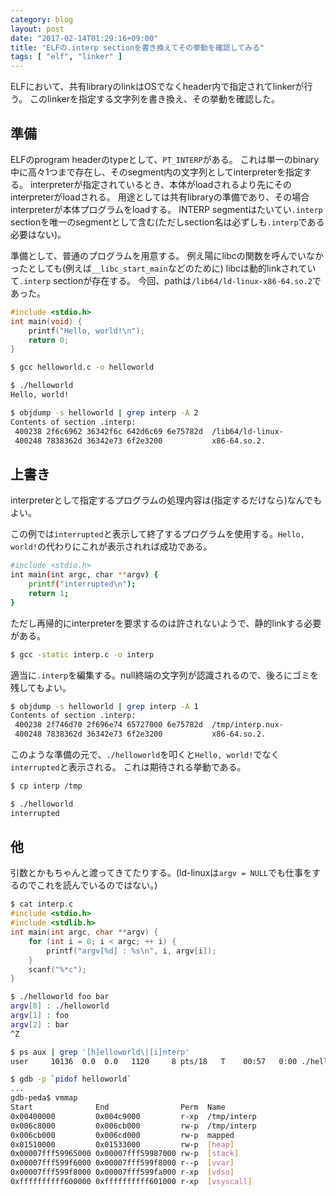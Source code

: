 ```yaml
---
category: blog
layout: post
date: "2017-02-14T01:29:16+09:00"
title: "ELFの.interp sectionを書き換えてその挙動を確認してみる"
tags: [ "elf", "linker" ]
---
```


ELFにおいて、共有libraryのlinkはOSでなくheader内で指定されてlinkerが行う。
このlinkerを指定する文字列を書き換え、その挙動を確認した。

## 準備

ELFのprogram headerのtypeとして、`PT_INTERP`がある。
これは単一のbinary中に高々$1$つまで存在し、そのsegment内の文字列としてinterpreterを指定する。
interpreterが指定されているとき、本体がloadされるより先にそのinterpreterがloadされる。
用途としては共有libraryの準備であり、その場合interpreterが本体プログラムをloadする。
INTERP segmentはたいてい`.interp` sectionを唯一のsegmentとして含む(ただしsection名は必ずしも`.interp`である必要はない)。

準備として、普通のプログラムを用意する。
例え陽にlibcの関数を呼んでいなかったとしても(例えば`__libc_start_main`などのために) libcは動的linkされていて`.interp` sectionが存在する。
今回、pathは`/lib64/ld-linux-x86-64.so.2`であった。

``` c
#include <stdio.h>
int main(void) {
    printf("Hello, world!\n");
    return 0;
}
```

``` sh
$ gcc helloworld.c -o helloworld

$ ./helloworld
Hello, world!

$ objdump -s helloworld | grep interp -A 2
Contents of section .interp:
 400238 2f6c6962 36342f6c 642d6c69 6e75782d  /lib64/ld-linux-
 400248 7838362d 36342e73 6f2e3200           x86-64.so.2. 
```

## 上書き

interpreterとして指定するプログラムの処理内容は(指定するだけなら)なんでもよい。

この例では`interrupted`と表示して終了するプログラムを使用する。`Hello, world!`の代わりにこれが表示されれば成功である。

``` sh
#include <stdio.h>
int main(int argc, char **argv) {
    printf("interrupted\n");
    return 1;
}
```

ただし再帰的にinterpreterを要求するのは許されないようで、静的linkする必要がある。

``` sh
$ gcc -static interp.c -o interp
```

適当に`.interp`を編集する。null終端の文字列が認識されるので、後ろにゴミを残してもよい。

``` sh
$ objdump -s helloworld | grep interp -A 1
Contents of section .interp:
 400238 2f746d70 2f696e74 65727000 6e75782d  /tmp/interp.nux-
 400248 7838362d 36342e73 6f2e3200           x86-64.so.2.
```

このような準備の元で、`./helloworld`を叩くと`Hello, world!`でなく`interrupted`と表示される。
これは期待される挙動である。

``` sh
$ cp interp /tmp

$ ./helloworld
interrupted
```

## 他

引数とかもちゃんと渡ってきてたりする。(ld-linuxは`argv = NULL`でも仕事をするのでこれを読んでいるのではない。)

``` c
$ cat interp.c
#include <stdio.h>
#include <stdlib.h>
int main(int argc, char **argv) {
    for (int i = 0; i < argc; ++ i) {
        printf("argv[%d] : %s\n", i, argv[i]);
    }
    scanf("%*c");
}
```

``` sh
$ ./helloworld foo bar
argv[0] : ./helloworld
argv[1] : foo
argv[2] : bar
^Z

$ ps aux | grep '[h]elloworld\|[i]nterp'
user     10136  0.0  0.0   1120     8 pts/18   T    00:57   0:00 ./helloworld foo bar

$ gdb -p `pidof helloworld`
...
gdb-peda$ vmmap
Start              End                Perm	Name
0x00400000         0x004c9000         r-xp	/tmp/interp
0x006c8000         0x006cb000         rw-p	/tmp/interp
0x006cb000         0x006cd000         rw-p	mapped
0x01510000         0x01533000         rw-p	[heap]
0x00007fff59965000 0x00007fff59987000 rw-p	[stack]
0x00007fff599f6000 0x00007fff599f8000 r--p	[vvar]
0x00007fff599f8000 0x00007fff599fa000 r-xp	[vdso]
0xffffffffff600000 0xffffffffff601000 r-xp	[vsyscall]
```
